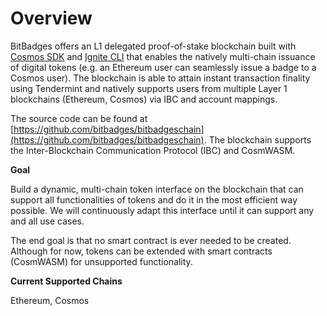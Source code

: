 # Overview

BitBadges offers an L1 delegated proof-of-stake blockchain built with [Cosmos SDK](https://docs.cosmos.network/main) and [Ignite CLI](https://docs.ignite.com/) that enables the natively multi-chain issuance of digital tokens (e.g. an Ethereum user can seamlessly issue a badge to a Cosmos user). The blockchain is able to attain instant transaction finality using Tendermint and natively supports users from multiple Layer 1 blockchains (Ethereum, Cosmos) via IBC and account mappings.

The source code can be found at [https://github.com/bitbadges/bitbadgeschain](https://github.com/bitbadges/bitbadgeschain). The blockchain supports the Inter-Blockchain Communication Protocol (IBC) and CosmWASM.

**Goal**

Build a dynamic, multi-chain token interface on the blockchain that can support all functionalities of tokens and do it in the most efficient way possible. We will continuously adapt this interface until it can support any and all use cases.

The end goal is that no smart contract is ever needed to be created. Although for now, tokens can be extended with smart contracts (CosmWASM) for unsupported functionality.

**Current Supported Chains**

Ethereum, Cosmos

